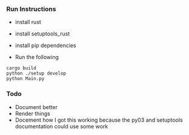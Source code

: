 ### Run Instructions

- install rust
- install setuptools_rust
- install pip dependencies

- Run the following

```
cargo build
python ./setup develop
python Main.py
```

### Todo
- Document better
- Render things
- Docement how I got this working because the 
py03 and setuptools documentation could use some 
work

